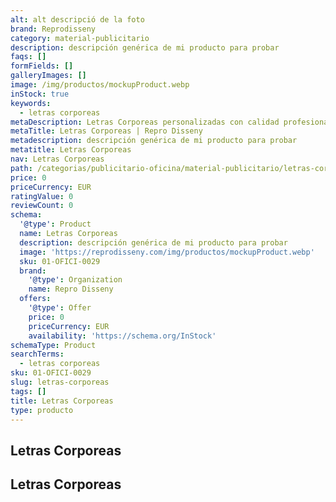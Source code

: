 ```yaml
---
alt: alt descripció de la foto
brand: Reprodisseny
category: material-publicitario
description: descripción genérica de mi producto para probar
faqs: []
formFields: []
galleryImages: []
image: /img/productos/mockupProduct.webp
inStock: true
keywords:
  - letras corporeas
metaDescription: Letras Corporeas personalizadas con calidad profesional en Cataluña.
metaTitle: Letras Corporeas | Repro Disseny
metadescription: descripción genérica de mi producto para probar
metatitle: Letras Corporeas
nav: Letras Corporeas
path: /categorias/publicitario-oficina/material-publicitario/letras-corporeas
price: 0
priceCurrency: EUR
ratingValue: 0
reviewCount: 0
schema:
  '@type': Product
  name: Letras Corporeas
  description: descripción genérica de mi producto para probar
  image: 'https://reprodisseny.com/img/productos/mockupProduct.webp'
  sku: 01-OFICI-0029
  brand:
    '@type': Organization
    name: Repro Disseny
  offers:
    '@type': Offer
    price: 0
    priceCurrency: EUR
    availability: 'https://schema.org/InStock'
schemaType: Product
searchTerms:
  - letras corporeas
sku: 01-OFICI-0029
slug: letras-corporeas
tags: []
title: Letras Corporeas
type: producto
---
```


## Letras Corporeas

## Letras Corporeas
